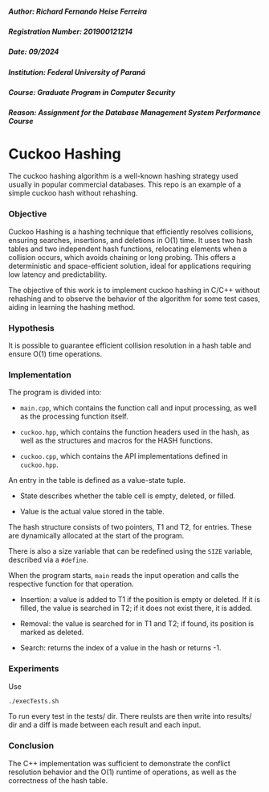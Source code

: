 ##### Author: Richard Fernando Heise Ferreira
##### Registration Number: 201900121214
##### Date: 09/2024
##### Institution: Federal University of Paraná
##### Course: Graduate Program in Computer Security
##### Reason: Assignment for the Database Management System Performance Course

# Cuckoo Hashing

The cuckoo hashing algorithm is a well-known hashing strategy used usually in popular commercial databases.
This repo is an example of a simple cuckoo hash without rehashing.

### Objective

Cuckoo Hashing is a hashing technique that efficiently resolves collisions, ensuring searches, insertions, and deletions in O(1) time. It uses two hash tables and two independent hash functions, relocating elements when a collision occurs, which avoids chaining or long probing. This offers a deterministic and space-efficient solution, ideal for applications requiring low latency and predictability.

The objective of this work is to implement cuckoo hashing in C/C++ without rehashing and to observe the behavior of the algorithm for some test cases, aiding in learning the hashing method.

### Hypothesis

It is possible to guarantee efficient collision resolution in a hash table and ensure O(1) time operations.

### Implementation

The program is divided into:

- `main.cpp`, which contains the function call and input processing, as well as the processing function itself.

- `cuckoo.hpp`, which contains the function headers used in the hash, as well as the structures and macros for the HASH functions.

- `cuckoo.cpp`, which contains the API implementations defined in `cuckoo.hpp`.

An entry in the table is defined as a value-state tuple.

- State describes whether the table cell is empty, deleted, or filled.

- Value is the actual value stored in the table.

The hash structure consists of two pointers, T1 and T2, for entries. These are dynamically allocated at the start of the program.

There is also a size variable that can be redefined using the `SIZE` variable, described via a `#define`.

When the program starts, `main` reads the input operation and calls the respective function for that operation.

- Insertion: a value is added to T1 if the position is empty or deleted. If it is filled, the value is searched in T2; if it does not exist there, it is added.

- Removal: the value is searched for in T1 and T2; if found, its position is marked as deleted.

- Search: returns the index of a value in the hash or returns -1.

### Experiments
Use 

```bash
./execTests.sh
```

To run every test in the tests/ dir. There reulsts are then write into results/ dir and a diff is made between each result and each input.

### Conclusion

The C++ implementation was sufficient to demonstrate the conflict resolution behavior and the O(1) runtime of operations, as well as the correctness of the hash table.
